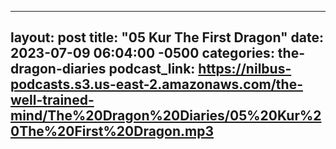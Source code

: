 
---
layout: post
title:  "05 Kur The First Dragon"
date:   2023-07-09 06:04:00 -0500
categories: the-dragon-diaries
podcast_link: https://nilbus-podcasts.s3.us-east-2.amazonaws.com/the-well-trained-mind/The%20Dragon%20Diaries/05%20Kur%20The%20First%20Dragon.mp3
---
